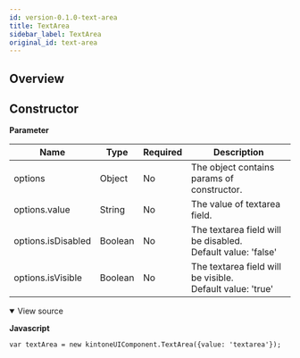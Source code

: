 ```yaml
---
id: version-0.1.0-text-area
title: TextArea
sidebar_label: TextArea
original_id: text-area
---
```


## Overview

## Constructor

**Parameter**

| Name| Type| Required| Description |
| --- | --- | --- | --- |
|options|Object|No|The object contains params of constructor.|
|options.value|String|No|The value of textarea field.|
|options.isDisabled|Boolean|No|The textarea field will be disabled. <br> Default value: 'false'|
|options.isVisible|Boolean|No|The textarea field will be visible. <br> Default value: 'true'|

<details class="tab-container" open>
<Summary>View source</Summary>

**Javascript**
```
var textArea = new kintoneUIComponent.TextArea({value: 'textarea'});
```
</details>